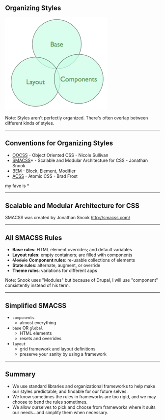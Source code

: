 ## Organizing Styles

![Image: Base, Layout, Components](assets/style-framework.png)

Note: Styles aren't perfectly organized. There's often overlap between different kinds of styles.

---------------------------------------
## Conventions for Organizing Styles

- [OOCSS](http://github.com/stubbornella/oocss/wiki) - Object Oriented CSS - Nicole Sullivan
- [SMACSS](http://smacss.com/)* - Scalable and Modular Architecture for CSS - Jonathan Snook
- [BEM](http://bem.info/method/) - Block, Element, Modifier
- [ACSS](http://bradfrostweb.com/blog/post/atomic-web-design/) - Atomic CSS - Brad Frost

<p style="text-align: left; margin-top: 1em" class="fragment fade-in">my fave is *</p>

---------------------------------------
## Scalable and Modular Architecture for CSS

SMACSS was created by Jonathan Snook
http://smacss.com/

----------
## All SMACSS Rules

- **Base rules**: HTML element overrides; and default variables
- **Layout rules**: empty containers; are filled with components
- <strike>Module</strike> **Component rules**: re-usable collections of elements
- **State rules**: alternate, augment, or override
- **Theme rules**: variations for different apps

Note: Snook uses "Modules" but because of Drupal, I will use "component" consistently instead of his term.

----------
## Simplified SMACSS

- ``components``
  - almost everything
- ``base`` OR ``global``
  - HTML elements
  - resets and overrides
- ``layout``
  - grid framework and layout definitions
  - preserve your sanity by using a framework

----------
## Summary

- We use standard libraries and organizational frameworks to help make our styles predictable, and findable for our future selves.
- We know sometimes the rules in frameworks are too rigid, and we may choose to bend the rules sometimes.
- We allow ourselves to pick and choose from frameworks where it suits our needs...and simplify them when necessary.
